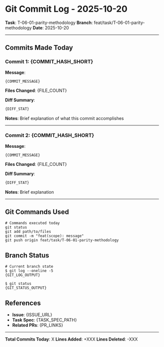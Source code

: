 # Git Commit Log - 2025-10-20

**Task**: T-06-01-parity-methodology
**Branch**: feat/task/T-06-01-parity-methodology
**Date**: 2025-10-20

---

## Commits Made Today

### Commit 1: {COMMIT_HASH_SHORT}

**Message**:

```shell
{COMMIT_MESSAGE}
```

**Files Changed**: {FILE_COUNT}

**Diff Summary**:

```diff
{DIFF_STAT}
```

**Notes**: Brief explanation of what this commit accomplishes

---

### Commit 2: {COMMIT_HASH_SHORT}

**Message**:

```shell
{COMMIT_MESSAGE}
```

**Files Changed**: {FILE_COUNT}

**Diff Summary**:

```diff
{DIFF_STAT}
```

**Notes**: Brief explanation

---

## Git Commands Used

```shell
# Commands executed today
git status
git add path/to/files
git commit -m "feat(scope): message"
git push origin feat/task/T-06-01-parity-methodology
```

## Branch Status

```shell
# Current branch state
$ git log --oneline -5
{GIT_LOG_OUTPUT}

$ git status
{GIT_STATUS_OUTPUT}
```

## References

- **Issue**: {ISSUE_URL}
- **Task Spec**: {TASK_SPEC_PATH}
- **Related PRs**: {PR_LINKS}

---

**Total Commits Today**: X
**Lines Added**: +XXX
**Lines Deleted**: -XXX
